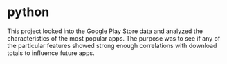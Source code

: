 # python

This project looked into the Google Play Store data and analyzed the characteristics of the most popular apps. The purpose was to see if any of the particular features showed strong enough correlations with download totals to influence future apps.
